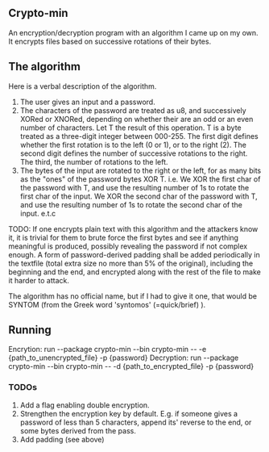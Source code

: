 ## Crypto-min
An encryption/decryption program with an algorithm I came up on my own.
It encrypts files based on successive rotations of their bytes.

## The algorithm
Here is a verbal description of the algorithm.

1. The user gives an input and a password.
2. The characters of the password are treated as u8, and successively
        XORed or XNORed, depending on whether their are an odd or an even number of characters.
        Let T the result of this operation.
        T is a byte treated as a three-digit integer between 000-255.
        The first digit defines whether the first rotation is to the left (0 or 1), or to the right (2).
        The second digit defines the number of successive rotations to the right. The third, the number
        of rotations to the left.
3. The bytes of the input are rotated to the right or the left, for as many bits as the "ones" of the password bytes XOR T.
        i.e. We XOR the first char of the password with T, and use the resulting number of 1s to rotate the first char of the input.
             We XOR the second char of the password with T, and use the resulting number of 1s to rotate the second char of the input.
             e.t.c

TODO: If one encrypts plain text with this algorithm and the attackers know it, 
it is trivial for them to brute force the first bytes and see if anything meaningful is produced, 
possibly revealing the password if not complex enough. A form of password-derived padding shall be added periodically 
in the textfile (total extra size no more than 5% of the original), including 
the beginning and the end, and encrypted along with the rest of the file to make it harder to attack.


The algorithm has no official name, but if I had to give it one, that would be SYNTOM (from the Greek word 'syntomos' (=quick/brief) ). 

## Running
Encrytion: run --package crypto-min --bin crypto-min -- -e {path_to_unencrypted_file} -p {password}
Decryption: run --package crypto-min --bin crypto-min -- -d {path_to_encrypted_file} -p {password}

### TODOs
1. Add a flag enabling double encryption. 
2. Strengthen the encryption key by default. E.g. if someone gives a password of less than 5 characters, append its' reverse to the end, or some bytes derived from the pass.
3. Add padding (see above)